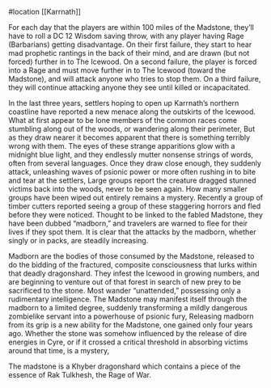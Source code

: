  #location [[Karrnath]]

For each day that the players are within 100 miles of the Madstone, they’ll have to roll a DC 12 Wisdom saving throw, with any player having Rage (Barbarians) getting disadvantage. On their first failure, they start to hear mad prophetic rantings in the back of their mind, and are drawn (but not forced) further in to The Icewood. On a second failure, the player is forced into a Rage and must move further in to The Icewood (toward the Madstone), and will attack anyone who tries to stop them. On a third failure, they will continue attacking anyone they see until killed or incapacitated.

In the last three years, settlers hoping to open up Karrnath’s northern coastline have reported a new menace along the outskirts of the lcewood. What at first appear to be lone members of the common races come stumbling along out of the woods, or wandering along their perimeter, But as they draw nearer it becomes apparent that there is something terribly wrong with them. The eyes of these strange apparitions glow with a midnight blue light, and they endlessly mutter nonsense strings of words, often from several languages. Once they draw close enough, they suddenly attack, unleashing waves of psionic power or more often rushing in to bite and tear at the settlers, Large groups report the creature dragged stunned victims back into the woods, never to be seen again. How many smaller groups have been wiped out entirely remains a mystery. Recently a group of timber cutters reported seeing a group of these staggering horrors and fled before they were noticed. Thought to be linked to the fabled Madstone, they have been dubbed “madborn,” and travelers are warned to flee for their lives if they spot them. It is clear that the attacks by the madborn, whether singly or in packs, are steadily increasing.

Madborn are the bodies of those consumed by the Madstone, released to do the bidding of the fractured, composite consciousness that lurks within that deadly dragonshard. They infest the lcewood in growing numbers, and are beginning to venture out of that forest in search of new prey to be sacrificed to the stone. Most wander “unattended,” possessing only a rudimentary intelligence. The Madstone may manifest itself through the madborn to a limited degree, suddenly transforming a mildly dangerous zombielike servant into a powerhouse of psionic fury, Releasing madborn from its grip is a new ability for the Madstone, one gained only four years ago. Whether the stone was somehow influenced by the release of dire energies in Cyre, or if it crossed a critical threshold in absorbing victims around that time, is a mystery,

The madstone is a Khyber dragonshard which contains a piece of the essence of Rak Tulkhesh, the Rage of War.
